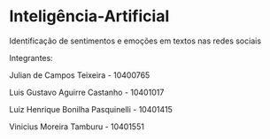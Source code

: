 # Inteligência-Artificial

Identificação de sentimentos e emoções em textos nas redes sociais

Integrantes:

Julian de Campos Teixeira - 10400765

Luis Gustavo Aguirre Castanho - 10401017

Luiz Henrique Bonilha Pasquinelli - 10401415

Vinicius Moreira Tamburu - 10401551
